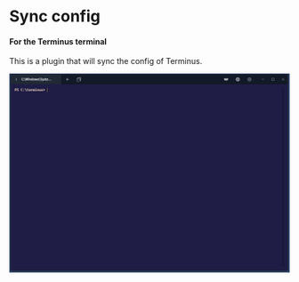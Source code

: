 # Sync config

#### For the Terminus terminal

This is a plugin that will sync the config of Terminus.

![](https://raw.githubusercontent.com/pitylee/terminus-syncconfig/master/preview.png)
